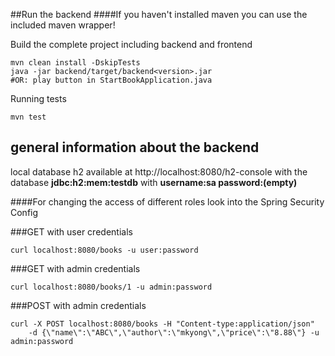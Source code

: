 ##Run the backend
####If you haven't installed maven you can use the included maven wrapper!

Build the complete project including backend and frontend
```
mvn clean install -DskipTests
java -jar backend/target/backend<version>.jar
#OR: play button in StartBookApplication.java
```

Running tests
```
mvn test
```

## general information about the backend

local database h2 available at
http://localhost:8080/h2-console with the database **jdbc:h2:mem:testdb**
with **username:sa password:(empty)**

####For changing the access of different roles look into the Spring Security Config

###GET with user credentials
```
curl localhost:8080/books -u user:password
```

###GET with admin credentials
```
curl localhost:8080/books/1 -u admin:password
```

###POST with admin credentials
```
curl -X POST localhost:8080/books -H "Content-type:application/json" 
	-d {\"name\":\"ABC\",\"author\":\"mkyong\",\"price\":\"8.88\"} -u admin:password
```
